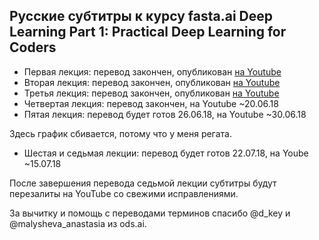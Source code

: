 ## Русские субтитры к курсу fasta.ai Deep Learning Part 1: Practical Deep Learning for Coders ##

  * Первая лекция: перевод закончен, опубликован [на Youtube](youtu.be/IPBSB1HLNLo)
  * Вторая лекция: перевод закончен, опубликован [на Youtube](youtu.be/JNxcznsrRb8)
  * Третья лекция: перевод закончен, опубликован [на Youtube](youtu.be/9C06ZPF8Uuc)
  * Четвертая лекция: перевод закончен, на Youtube ~20.06.18
  * Пятая лекция: перевод будет готов 26.06.18, на Youtube ~30.06.18

Здесь график сбивается, потому что у меня регата.

  * Шестая и седьмая лекции: перевод будет готов 22.07.18, на Yoube ~15.07.18


После завершения перевода седьмой лекции субтитры будут перезалиты на YouTube со свежими исправлениями.


За вычитку и помощь с переводами терминов спасибо @d_key и @malysheva_anastasia из ods.ai.